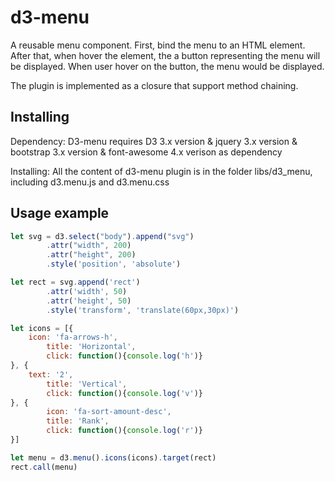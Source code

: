 # d3-menu

A reusable menu component. First, bind the menu to an HTML element. After that, when hover the element, the a button representing the menu will be displayed. When user hover on the button, the menu would be displayed.

The plugin is implemented as a closure that support method chaining.

## Installing

Dependency: D3-menu requires D3 3.x version & jquery 3.x version & bootstrap 3.x version & font-awesome 4.x verison as dependency

Installing: All the content of d3-menu plugin is in the folder libs/d3_menu, including d3.menu.js and d3.menu.css

## Usage example
```js
let svg = d3.select("body").append("svg")
        .attr("width", 200)
        .attr("height", 200)
        .style('position', 'absolute')

let rect = svg.append('rect')
        .attr('width', 50)
        .attr('height', 50)
        .style('transform', 'translate(60px,30px)')

let icons = [{
    icon: 'fa-arrows-h',
		title: 'Horizontal',
		click: function(){console.log('h')}
}, {
    text: '2',
		title: 'Vertical',
		click: function(){console.log('v')}
}, {
		icon: 'fa-sort-amount-desc',
		title: 'Rank',
		click: function(){console.log('r')}
}]

let menu = d3.menu().icons(icons).target(rect)
rect.call(menu)
```
